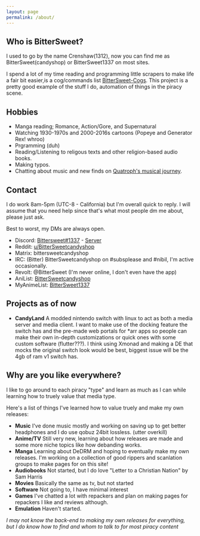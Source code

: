 ```yaml
---
layout: page
permalink: /about/
---
```

## Who is BitterSweet?
I used to go by the name Crenshaw(1312), now you can find me as BitterSweet(candyshop) or BitterSweet1337 on most sites.

I spend a lot of my time reading and programming little scrapers to make life a fair bit easier,is a cog/commands list [BitterSweet-Cogs](https://github.com/BitterSweetcandyshop/BitterSweet-Cogs). This project is a pretty good example of the stuff I do, automation of things in the piracy scene.

## Hobbies
- Manga reading; Romance, Action/Gore, and Supernatural
- Watching 1930-1970s and 2000-2016s cartoons (Popeye and Generator Rex! whroo)
- Prgramming (duh)
- Reading/Listening to religous texts and other religion-based audio books.
- Making typos.
- Chatting about music and new finds on [Quatroph's musical journey](https://discord.gg/ejsrADZfRZ).

## Contact
I do work 8am-5pm (UTC-8 - California) but I'm overall quick to reply. I will assume that you need help since that's what most people dm me about, please just ask.

Best to worst, my DMs are always open.
- Discord: [Bittersweet#1337](https://discord.com/users/927695547421310996) - [Server]( https://discord.gg/ChS8MZDPRA)
- Reddit: [u/BitterSweetcandyshop](https://www.reddit.com/user/BitterSweetcandyshop)
- Matrix: bittersweetcandyshop
- IRC: (Bitter) BitterSweetcandyshop on #subsplease and #nibil, I'm active occasionally.
- Revolt: @BitterSweet (I'm never online, I don't even have the app)
- AniList: [BitterSweetcandyshop](https://anilist.co/user/BitterSweetcandyshop/)
- MyAnimeList: [BitterSweet1337](https://myanimelist.net/profile/BitterSweet1337)

## Projects as of now
- **CandyLand** A modded nintendo switch with linux to act as both a media server and media client. I want to make use of the docking feature the switch has and the pre-made web portals for *arr apps so people can make their own in-depth customizations or quick ones with some custom software (flutter???). I think using Xmonad and making a DE that mocks the original switch look would be best, biggest issue will be the 4gb of ram v1 switch has.

## Why are you like everywhere?
I like to go around to each piracy "type" and learn as much as I can while learning how to truely value that media type.

Here's a list of things I've learned how to value truely and make my own releases:
- **Music** I've done music mostly and working on saving up to get better headphones and I do use qobuz 24bit lossless. (utter overkill)
- **Anime/TV** Still very new, learning about how releases are made and some more niche topics like how debanding works.
- **Manga** Learning about DeDRM and hoping to eventually make my own releases. I'm working on a collection of good rippers and scanlation groups to make pages for on this site!
- **Audiobooks** Not started, but I do love "Letter to a Christian Nation" by Sam Harris
- **Movies** Basically the same as tv, but not started
- **Software** Not going to, I have minimal interest
- **Games** I've chatted a lot with repackers and plan on making pages for repackers I like and reviews although.
- **Emulation** Haven't started.

*I may not know the back-end to making my own releases for everything, but I do know how to find and whom to talk to for most piracy content*